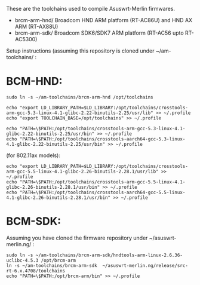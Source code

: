 These are the toolchains used to compile Asuswrt-Merlin firmwares.

 - brcm-arm-hnd/ Broadcom HND ARM platform (RT-AC86U) and HND AX ARM (RT-AX88U)
 - brcm-arm-sdk/ Broadcom SDK6/SDK7 ARM platform (RT-AC56 upto RT-AC5300)

Setup instructions (assuming this repository is cloned under ~/am-toolchains/ :

BCM-HND:
========

	sudo ln -s ~/am-toolchains/brcm-arm-hnd /opt/toolchains

	echo "export LD_LIBRARY_PATH=$LD_LIBRARY:/opt/toolchains/crosstools-arm-gcc-5.3-linux-4.1-glibc-2.22-binutils-2.25/usr/lib" >> ~/.profile
	echo "export TOOLCHAIN_BASE=/opt/toolchains" >> ~/.profile

	echo "PATH=\$PATH:/opt/toolchains/crosstools-arm-gcc-5.3-linux-4.1-glibc-2.22-binutils-2.25/usr/bin" >> ~/.profile
	echo "PATH=\$PATH:/opt/toolchains/crosstools-aarch64-gcc-5.3-linux-4.1-glibc-2.22-binutils-2.25/usr/bin" >> ~/.profile

(for 802.11ax models):

	echo "export LD_LIBRARY_PATH=$LD_LIBRARY:/opt/toolchains/crosstools-arm-gcc-5.5-linux-4.1-glibc-2.26-binutils-2.28.1/usr/lib" >> ~/.profile
	echo "PATH=\$PATH:/opt/toolchains/crosstools-arm-gcc-5.5-linux-4.1-glibc-2.26-binutils-2.28.1/usr/bin" >> ~/.profile
	echo "PATH=\$PATH:/opt/toolchains/crosstools-aarch64-gcc-5.5-linux-4.1-glibc-2.26-binutils-2.28.1/usr/bin" >> ~/.profile


BCM-SDK:
========

Assuming you have cloned the firmware repository under ~/asuswrt-merlin.ng/ :

	sudo ln -s ~/am-toolchains/brcm-arm-sdk/hndtools-arm-linux-2.6.36-uclibc-4.5.3 /opt/brcm-arm
	ln -s ~/am-toolchains/brcm-arm-sdk  ~/asuswrt-merlin.ng/release/src-rt-6.x.4708/toolchains
	echo "PATH=\$PATH:/opt/brcm-arm/bin" >> ~/.profile
